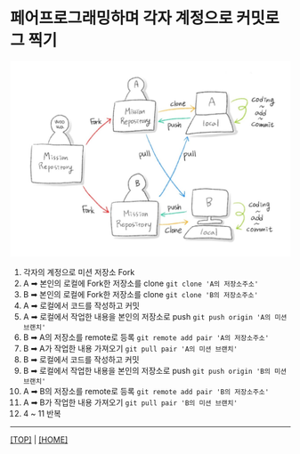 # 페어프로그래밍하며 각자 계정으로 커밋로그 찍기

![Pair programming with git](./pair-programming.jpg)

1. 각자의 계정으로 미션 저장소 Fork
2. A ➡ 본인의 로컬에 Fork한 저장소를 clone `git clone 'A의 저장소주소'`
3. B ➡ 본인의 로컬에 Fork한 저장소를 clone `git clone 'B의 저장소주소'`
4. A ➡ 로컬에서 코드를 작성하고 커밋
5. A ➡ 로컬에서 작업한 내용을 본인의 저장소로 push `git push origin 'A의 미션 브랜치'`
6. B ➡ A의 저장소를 remote로 등록 `git remote add pair 'A의 저장소주소'`
7. B ➡ A가 작업한 내용 가져오기 `git pull pair 'A의 미션 브랜치'`
8. B ➡ 로컬에서 코드를 작성하고 커밋
9. B ➡ 로컬에서 작업한 내용을 본인의 저장소로 push `git push origin 'B의 미션 브랜치'`
10. A ➡ B의 저장소를 remote로 등록 `git remote add pair 'B의 저장소주소'`
11. A ➡ B가 작업한 내용 가져오기 `git pull pair 'B의 미션 브랜치'`
12. 4 ~ 11 반복

---

[[TOP]](#페어프로그래밍하며-각자-계정으로-커밋로그-찍기) | [[HOME]](https://github.com/SunYoungKwon/Sun-Woowa.log#-what-i-studied-in-woowacourse)

